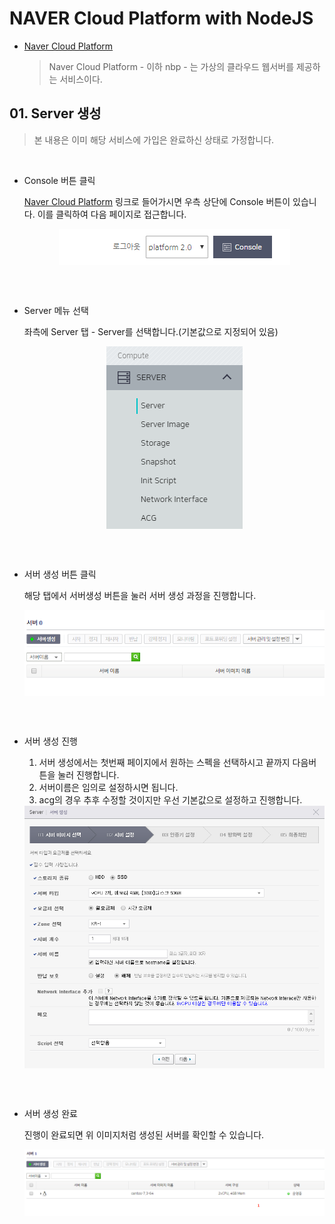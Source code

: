 # NAVER Cloud Platform with NodeJS

- [Naver Cloud Platform](https://www.ncloud.com/)

    > Naver Cloud Platform - 이하 nbp - 는 가상의 클라우드 웹서버를 제공하는 서비스이다.

## 01. Server 생성

> 본 내용은 이미 해당 서비스에 가입은 완료하신 상태로 가정합니다.

<br>

- Console 버튼 클릭

    [Naver Cloud Platform](https://www.ncloud.com/) 링크로 들어가시면 우측 상단에 Console 버튼이 있습니다. 이를 클릭하여 다음 페이지로 접근합니다.

    <img style="margin-left:auto; margin-right:auto; display:block" src="https://github.com/cliche90/nbp_guide/blob/master/images/01.PNG?raw=true" >
<br></br>

- Server 메뉴 선택

    좌측에 Server 탭 - Server를 선택합니다.(기본값으로 지정되어 있음)

    <img style="margin-left:auto; margin-right:auto; display:block" src="https://github.com/cliche90/nbp_guide/blob/master/images/02.PNG?raw=true" >
<br></br>

- 서버 생성 버튼 클릭

    해당 탭에서 서버생성 버튼을 눌러 서버 생성 과정을 진행합니다.

    <img style="margin-left:auto; margin-right:auto; display:block" src="https://github.com/cliche90/nbp_guide/blob/master/images/03.PNG?raw=true" >
<br></br>

- 서버 생성 진행

    1. 서버 생성에서는 첫번째 페이지에서 원하는 스펙을 선택하시고 끝까지 다음버튼을 눌러 진행합니다.
    2. 서버이름은 임의로 설정하시면 됩니다.
    3. acg의 경우 추후 수정할 것이지만 우선 기본값으로 설정하고 진행합니다.

    <img style="margin-left:auto; margin-right:auto; display:block" src="https://github.com/cliche90/nbp_guide/blob/master/images/04.PNG?raw=true" >
<br></br>

- 서버 생성 완료

    진행이 완료되면 위 이미지처럼 생성된 서버를 확인할 수 있습니다.

    <img style="margin-left:auto; margin-right:auto; display:block" src="https://github.com/cliche90/nbp_guide/blob/master/images/05.PNG?raw=true" >
<br></br>